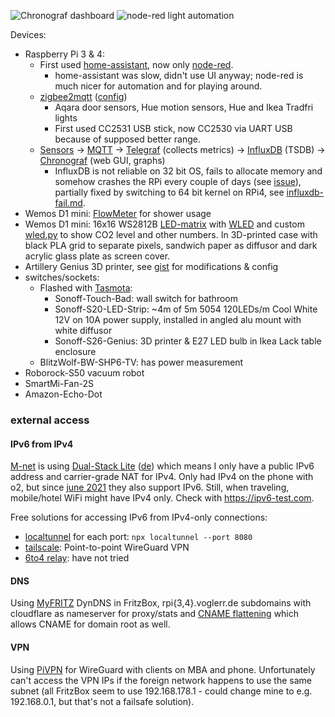 ![Chronograf dashboard](https://i.imgur.com/KdjZi8j.png)
![node-red light automation](https://i.imgur.com/qlGAEON.png)

Devices:
- Raspberry Pi 3 & 4:
  - First used [home-assistant](https://www.home-assistant.io/), now only [node-red](https://nodered.org/).
    - home-assistant was slow, didn't use UI anyway; node-red is much nicer for automation and for playing around.
  - [zigbee2mqtt](https://github.com/Koenkk/zigbee2mqtt/) ([config](opt/zigbee2mqtt/data/configuration.yaml))
    - Aqara door sensors, Hue motion sensors, Hue and Ikea Tradfri lights
    - First used CC2531 USB stick, now CC2530 via UART USB because of supposed better range.
  - [Sensors](https://github.com/vogler/sensors) -> [MQTT](https://mosquitto.org/) -> [Telegraf](https://github.com/influxdata/telegraf) (collects metrics) -> [InfluxDB](https://github.com/influxdata/influxdb) (TSDB) -> [Chronograf](https://github.com/influxdata/chronograf) (web GUI, graphs)
    - InfluxDB is not reliable on 32 bit OS, fails to allocate memory and somehow crashes the RPi every couple of days (see [issue](https://github.com/influxdata/influxdb/issues/11339#issuecomment-525500034)), partially fixed by switching to 64 bit kernel on RPi4, see [influxdb-fail.md](influxdb-fail.md).
- Wemos D1 mini: [FlowMeter](https://github.com/vogler/FlowMeter) for shower usage
- Wemos D1 mini: 16x16 WS2812B [LED-matrix](https://github.com/vogler/LED-matrix) with [WLED](https://github.com/Aircoookie/WLED) and custom [wled.py](https://github.com/vogler/smart-home/blob/master/wled.py) to show CO2 level and other numbers. In 3D-printed case with black PLA grid to separate pixels, sandwich paper as diffusor and dark acrylic glass plate as screen cover.
- Artillery Genius 3D printer, see [gist](https://gist.github.com/vogler/588c577a37f5a573afa5b1000307d41b) for modifications & config
- switches/sockets:
  - Flashed with [Tasmota](https://github.com/arendst/Tasmota):
    - Sonoff-Touch-Bad: wall switch for bathroom
    - Sonoff-S20-LED-Strip: ~4m of 5m 5054 120LEDs/m Cool White 12V on 10A power supply, installed in angled alu mount with white diffusor
    - Sonoff-S26-Genius: 3D printer & E27 LED bulb in Ikea Lack table enclosure
  - BlitzWolf-BW-SHP6-TV: has power measurement
- Roborock-S50 vacuum robot
- SmartMi-Fan-2S
- Amazon-Echo-Dot

### external access
#### IPv6 from IPv4
[M-net](https://www.m-net.de/hilfe-service/fragen-und-antworten/frage/show/kann-ich-mit-ipv6-auch-auf-netzwerk-ressourcen-mit-ipv4-adresse-weiterhin-zugreifen/1/internetanschluss/) is using [Dual-Stack Lite](https://en.wikipedia.org/wiki/IPv6_transition_mechanism#Dual-Stack_Lite_(DS-Lite)) ([de](https://www.elektronik-kompendium.de/sites/net/2010211.htm)) which means I only have a public IPv6 address and carrier-grade NAT for IPv4.
Only had IPv4 on the phone with o2, but since [june 2021](https://www.teltarif.de/o2-ipv6-mobilfunknetz/news/84237.html) they also support IPv6.
Still, when traveling, mobile/hotel WiFi might have IPv4 only. Check with https://ipv6-test.com.

Free solutions for accessing IPv6 from IPv4-only connections:
- [localtunnel](https://github.com/localtunnel/localtunnel) for each port: `npx localtunnel --port 8080`
- [tailscale](https://tailscale.com): Point-to-point WireGuard VPN
- [6to4 relay](https://en.wikipedia.org/wiki/6to4): have not tried

#### DNS
Using [MyFRITZ](https://www.myfritz.net/) DynDNS in FritzBox, rpi{3,4}.voglerr.de subdomains with cloudflare as nameserver for proxy/stats and [CNAME flattening](https://blog.cloudflare.com/introducing-cname-flattening-rfc-compliant-cnames-at-a-domains-root/) which allows CNAME for domain root as well.

#### VPN
Using [PiVPN](https://www.pivpn.io/) for WireGuard with clients on MBA and phone.
Unfortunately can't access the VPN IPs if the foreign network happens to use the same subnet (all FritzBox seem to use 192.168.178.1 - could change mine to e.g. 192.168.0.1, but that's not a failsafe solution).
